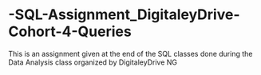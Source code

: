 # -SQL-Assignment_DigitaleyDrive-Cohort-4-Queries
This is an assignment given at the end of the SQL classes done during the Data Analysis class organized by DigitaleyDrive NG
